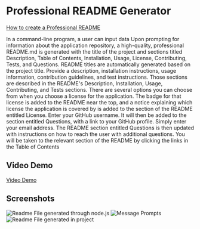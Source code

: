 # Professional README Generator

[How to create a Professional README](https://coding-boot-camp.github.io/full-stack/github/professional-readme-guide)

In a command-line program, a user can input data
Upon prompting for information about the application repository, a high-quality, professional README.md is generated with the title of the project and sections titled Description, Table of Contents, Installation, Usage, License, Contributing, Tests, and Questions.
README titles are automatically generated based on the project title.
Provide a description, installation instructions, usage information, contribution guidelines, and test instructions. Those sections are described in the README's Description, Installation, Usage, Contributing, and Tests sections.
There are several options you can choose from when you choose a license for the application. The badge for that license is added to the README near the top, and a notice explaining which license the application is covered by is added to the section of the README entitled License.
Enter your GitHub username. It will then be added to the section entitled Questions, with a link to your GitHub profile. Simply enter your email address. The README section entitled Questions is then updated with instructions on how to reach the user with additional questions. You will be taken to the relevant section of the README by clicking the links in the Table of Contents

## Video Demo
[Video Demo](https://drive.google.com/file/d/1aNtBBPrJpB3dD6HQIVoIQo8Wo0rVS9F8/view)

## Screenshots

![Readme File generated through node.js](https://abdulqadir51.github.io/description-generator/Develop/assets/screenshot1.png)
![Message Prompts](https://abdulqadir51.github.io/description-generator/Develop/assets/screenshot2.png)
![Readme File generated in project](https://abdulqadir51.github.io/description-generator/Develop/assets/screenshot3.png)
